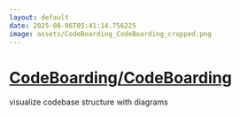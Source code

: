 ```yaml
---
layout: default
date: 2025-08-06T05:41:14.756225
image: assets/CodeBoarding_CodeBoarding_cropped.png
---
```


# [CodeBoarding/CodeBoarding](https://github.com/CodeBoarding/CodeBoarding)

visualize codebase structure with diagrams
